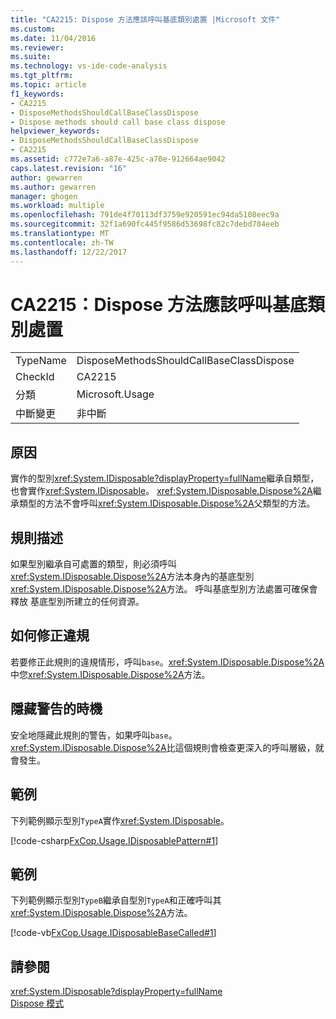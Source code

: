 ```yaml
---
title: "CA2215: Dispose 方法應該呼叫基底類別處置 |Microsoft 文件"
ms.custom: 
ms.date: 11/04/2016
ms.reviewer: 
ms.suite: 
ms.technology: vs-ide-code-analysis
ms.tgt_pltfrm: 
ms.topic: article
f1_keywords:
- CA2215
- DisposeMethodsShouldCallBaseClassDispose
- Dispose methods should call base class dispose
helpviewer_keywords:
- DisposeMethodsShouldCallBaseClassDispose
- CA2215
ms.assetid: c772e7a6-a87e-425c-a70e-912664ae9042
caps.latest.revision: "16"
author: gewarren
ms.author: gewarren
manager: ghogen
ms.workload: multiple
ms.openlocfilehash: 791de4f70113df3759e920591ec94da5108eec9a
ms.sourcegitcommit: 32f1a690fc445f9586d53698fc82c7debd784eeb
ms.translationtype: MT
ms.contentlocale: zh-TW
ms.lasthandoff: 12/22/2017
---
```

# <a name="ca2215-dispose-methods-should-call-base-class-dispose"></a>CA2215：Dispose 方法應該呼叫基底類別處置
|||  
|-|-|  
|TypeName|DisposeMethodsShouldCallBaseClassDispose|  
|CheckId|CA2215|  
|分類|Microsoft.Usage|  
|中斷變更|非中斷|  
  
## <a name="cause"></a>原因  
 實作的型別<xref:System.IDisposable?displayProperty=fullName>繼承自類型，也會實作<xref:System.IDisposable>。 <xref:System.IDisposable.Dispose%2A>繼承類型的方法不會呼叫<xref:System.IDisposable.Dispose%2A>父類型的方法。  
  
## <a name="rule-description"></a>規則描述  
 如果型別繼承自可處置的類型，則必須呼叫<xref:System.IDisposable.Dispose%2A>方法本身內的基底型別<xref:System.IDisposable.Dispose%2A>方法。 呼叫基底型別方法處置可確保會釋放 基底型別所建立的任何資源。  
  
## <a name="how-to-fix-violations"></a>如何修正違規  
 若要修正此規則的違規情形，呼叫`base`。<xref:System.IDisposable.Dispose%2A>中您<xref:System.IDisposable.Dispose%2A>方法。  
  
## <a name="when-to-suppress-warnings"></a>隱藏警告的時機  
 安全地隱藏此規則的警告，如果呼叫`base`。<xref:System.IDisposable.Dispose%2A>比這個規則會檢查更深入的呼叫層級，就會發生。  
  
## <a name="example"></a>範例  
 下列範例顯示型別`TypeA`實作<xref:System.IDisposable>。  
  
 [!code-csharp[FxCop.Usage.IDisposablePattern#1](../code-quality/codesnippet/CSharp/ca2215-dispose-methods-should-call-base-class-dispose_1.cs)]  
  
## <a name="example"></a>範例  
 下列範例顯示型別`TypeB`繼承自型別`TypeA`和正確呼叫其<xref:System.IDisposable.Dispose%2A>方法。  
  
 [!code-vb[FxCop.Usage.IDisposableBaseCalled#1](../code-quality/codesnippet/VisualBasic/ca2215-dispose-methods-should-call-base-class-dispose_2.vb)]  
  
## <a name="see-also"></a>請參閱  
 <xref:System.IDisposable?displayProperty=fullName>   
 [Dispose 模式](/dotnet/standard/design-guidelines/dispose-pattern)